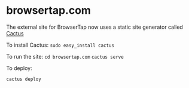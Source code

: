 browsertap.com
==============


The external site for BrowserTap now uses a static site generator called [Cactus](https://github.com/koenbok/Cactus)

To install Cactus: 
`sudo easy_install cactus`

To run the site:
`cd browsertap.com`
`cactus serve`

To deploy:

`cactus deploy`
